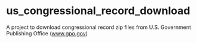 # us_congressional_record_download
A project to download congressional record zip files from U.S. Government Publishing Office (www.gpo.gov)
